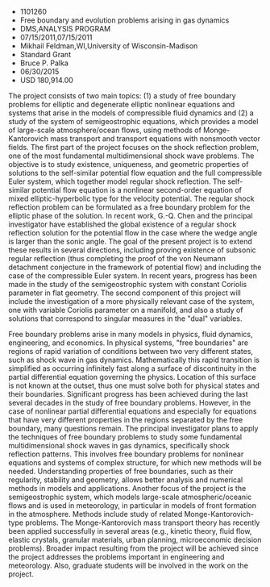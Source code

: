 
* 1101260
* Free boundary and evolution problems arising in gas dynamics
* DMS,ANALYSIS PROGRAM
* 07/15/2011,07/15/2011
* Mikhail Feldman,WI,University of Wisconsin-Madison
* Standard Grant
* Bruce P. Palka
* 06/30/2015
* USD 180,914.00

The project consists of two main topics: (1) a study of free boundary problems
for elliptic and degenerate elliptic nonlinear equations and systems that arise
in the models of compressible fluid dynamics and (2) a study of the system of
semigeostrophic equations, which provides a model of large-scale
atmosphere/ocean flows, using methods of Monge-Kantorovich mass transport and
transport equations with nonsmooth vector fields. The first part of the project
focuses on the shock reflection problem, one of the most fundamental
multidimensional shock wave problems. The objective is to study existence,
uniqueness, and geometric properties of solutions to the self-similar potential
flow equation and the full compressible Euler system, which together model
regular shock reflection. The self-similar potential flow equation is a
nonlinear second-order equation of mixed elliptic-hyperbolic type for the
velocity potential. The regular shock reflection problem can be formulated as a
free boundary problem for the elliptic phase of the solution. In recent work,
G.-Q. Chen and the principal investigator have established the global existence
of a regular shock reflection solution for the potential flow in the case where
the wedge angle is larger than the sonic angle. The goal of the present project
is to extend these results in several directions, including proving existence of
subsonic regular reflection (thus completing the proof of the von Neumann
detachment conjecture in the framework of potential flow) and including the case
of the compressible Euler system. In recent years, progress has been made in the
study of the semigeostrophic system with constant Coriolis parameter in flat
geometry. The second component of this project will include the investigation of
a more physically relevant case of the system, one with variable Coriolis
parameter on a manifold, and also a study of solutions that correspond to
singular measures in the "dual" variables.

Free boundary problems arise in many models in physics, fluid dynamics,
engineering, and economics. In physical systems, "free boundaries" are regions
of rapid variation of conditions between two very different states, such as
shock wave in gas dynamics. Mathematically this rapid transition is simplified
as occurring infinitely fast along a surface of discontinuity in the partial
differential equation governing the physics. Location of this surface is not
known at the outset, thus one must solve both for physical states and their
boundaries. Significant progress has been achieved during the last several
decades in the study of free boundary problems. However, in the case of
nonlinear partial differential equations and especially for equations that have
very different properties in the regions separated by the free boundary, many
questions remain. The principal investigator plans to apply the techniques of
free boundary problems to study some fundamental multidimensional shock waves in
gas dynamics, specifically shock reflection patterns. This involves free
boundary problems for nonlinear equations and systems of complex structure, for
which new methods will be needed. Understanding properties of free boundaries,
such as their regularity, stability and geometry, allows better analysis and
numerical methods in models and applications. Another focus of the project is
the semigeostrophic system, which models large-scale atmospheric/oceanic flows
and is used in meteorology, in particular in models of front formation in the
atmosphere. Methods include study of related Monge-Kantorovich-type problems.
The Monge-Kantorovich mass transport theory has recently been applied
successfully in several areas (e.g., kinetic theory, fluid flow, elastic
crystals, granular materials, urban planning, microeconomic decision problems).
Broader impact resulting from the project will be achieved since the project
addresses the problems important in engineering and meteorology. Also, graduate
students will be involved in the work on the project.
